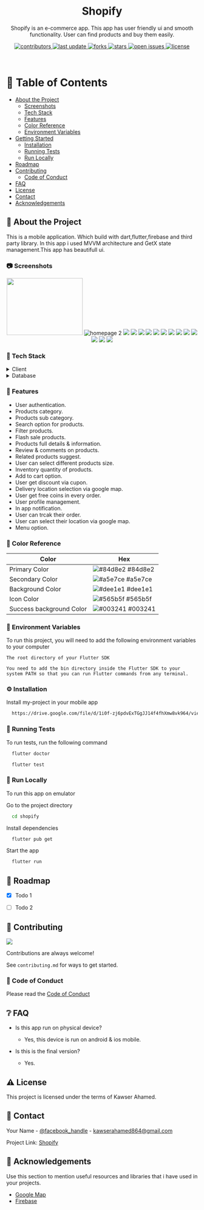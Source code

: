 
<div align="center">
  <h1>Shopify</h1>
  
  <p>
    Shopify is an e-commerce app. This app has user friendly ui and smooth functionality. User can find 
    products and buy them easily.
  </p>
  
  
<!-- Badges -->
<p>
  <a href="https://github.com/Louis3797/awesome-readme-template/graphs/contributors">
    <img src="https://img.shields.io/github/contributors/Louis3797/awesome-readme-template" alt="contributors" />
  </a>
  <a href="">
    <img src="https://img.shields.io/github/last-commit/Louis3797/awesome-readme-template" alt="last update" />
  </a>
  <a href="https://github.com/Louis3797/awesome-readme-template/network/members">
    <img src="https://img.shields.io/github/forks/Louis3797/awesome-readme-template" alt="forks" />
  </a>
  <a href="https://github.com/Louis3797/awesome-readme-template/stargazers">
    <img src="https://img.shields.io/github/stars/Louis3797/awesome-readme-template" alt="stars" />
  </a>
  <a href="https://github.com/Louis3797/awesome-readme-template/issues/">
    <img src="https://img.shields.io/github/issues/Louis3797/awesome-readme-template" alt="open issues" />
  </a>
  <a href="https://github.com/Louis3797/awesome-readme-template/blob/master/LICENSE">
    <img src="https://img.shields.io/github/license/Louis3797/awesome-readme-template.svg" alt="license" />
  </a>
</p>
   
</div>

<br />

<!-- Table of Contents -->
# :notebook_with_decorative_cover: Table of Contents

- [About the Project](#star2-about-the-project)
  * [Screenshots](#camera-screenshots)
  * [Tech Stack](#space_invader-tech-stack)
  * [Features](#dart-features)
  * [Color Reference](#art-color-reference)
  * [Environment Variables](#key-environment-variables)
- [Getting Started](#toolbox-getting-started)
  * [Installation](#gear-installation)
  * [Running Tests](#test_tube-running-tests)
  * [Run Locally](#running-run-locally)
- [Roadmap](#compass-roadmap)
- [Contributing](#wave-contributing)
  * [Code of Conduct](#scroll-code-of-conduct)
- [FAQ](#grey_question-faq)
- [License](#warning-license)
- [Contact](#handshake-contact)
- [Acknowledgements](#gem-acknowledgements)

  

<!-- About the Project -->
## :star2: About the Project
<p>
  This is a mobile application. Which build with dart,flutter,firebase and third party library. In this app i used MVVM 
  architecture and GetX state management.This app has beautifull ui.
</p>

<!-- Screenshots -->
### :camera: Screenshots

<div align="center"> 
  <img src="https://firebasestorage.googleapis.com/v0/b/test-2aece.appspot.com/o/shopify%2FScreenshot_2024-05-29-00-39-57-12_21030d31dc05c1ccf317e5cdef84a3a6.jpg?alt=media&token=10e798c1-0abf-4dc8-abd3-fcd4937ba1d5" style="width: 200px; height: 150px;"/>
  <img src="https://firebasestorage.googleapis.com/v0/b/test-2aece.appspot.com/o/shopify%2FScreenshot_2024-05-29-00-40-07-50_21030d31dc05c1ccf317e5cdef84a3a6.jpg?alt=media&token=d7e1794b-8fa0-4d54-92de-3254b7017278" alt="homepage 2"/>
  <img src="https://firebasestorage.googleapis.com/v0/b/test-2aece.appspot.com/o/shopify%2FScreenshot_2024-05-29-00-40-17-39_21030d31dc05c1ccf317e5cdef84a3a6.jpg?alt=media&token=e66eecd6-f246-4b8f-be7d-db35be70f5e8" />
  <img src="https://firebasestorage.googleapis.com/v0/b/test-2aece.appspot.com/o/shopify%2FScreenshot_2024-05-29-00-40-38-96_21030d31dc05c1ccf317e5cdef84a3a6.jpg?alt=media&token=e35cf95d-6853-4810-b420-8f1ccc91eb17" />
  <img src="https://firebasestorage.googleapis.com/v0/b/test-2aece.appspot.com/o/shopify%2FScreenshot_2024-05-29-00-41-13-38_21030d31dc05c1ccf317e5cdef84a3a6.jpg?alt=media&token=6baefd1f-7b8a-48b6-83ce-ff142d3005c0" />
  <img src="https://firebasestorage.googleapis.com/v0/b/test-2aece.appspot.com/o/shopify%2FScreenshot_2024-05-29-00-41-31-40_21030d31dc05c1ccf317e5cdef84a3a6.jpg?alt=media&token=07b6515a-978a-4be1-bec9-7278df831eb8" />
  <img src="https://firebasestorage.googleapis.com/v0/b/test-2aece.appspot.com/o/shopify%2FScreenshot_2024-05-29-00-41-53-90_21030d31dc05c1ccf317e5cdef84a3a6.jpg?alt=media&token=9b178e08-a72f-4df0-8e02-0c6ee74bbbe9" />
  <img src="https://firebasestorage.googleapis.com/v0/b/test-2aece.appspot.com/o/shopify%2FScreenshot_2024-05-29-00-42-14-28_21030d31dc05c1ccf317e5cdef84a3a6.jpg?alt=media&token=c700b242-1fb3-4270-a1fb-f027f09289ec" />
  <img src="https://firebasestorage.googleapis.com/v0/b/test-2aece.appspot.com/o/shopify%2FScreenshot_2024-05-29-00-42-50-70_21030d31dc05c1ccf317e5cdef84a3a6.jpg?alt=media&token=3301f48d-0fcc-4035-9b91-d2ada552a7bb" />
  <img src="https://firebasestorage.googleapis.com/v0/b/test-2aece.appspot.com/o/shopify%2FScreenshot_2024-05-29-00-43-09-33_21030d31dc05c1ccf317e5cdef84a3a6.jpg?alt=media&token=781d0864-f2dc-444b-8c6a-f760c707eb61" />
  <img src="https://firebasestorage.googleapis.com/v0/b/test-2aece.appspot.com/o/shopify%2FScreenshot_2024-05-29-00-43-16-18_21030d31dc05c1ccf317e5cdef84a3a6.jpg?alt=media&token=ae0ad9d0-2a09-4347-bd3d-af60afc80da2" />
  <img src="https://firebasestorage.googleapis.com/v0/b/test-2aece.appspot.com/o/shopify%2FScreenshot_2024-05-29-00-43-22-19_21030d31dc05c1ccf317e5cdef84a3a6.jpg?alt=media&token=dd98a883-6e7c-4631-aa9a-8f0af52e552b" />
  <img src="https://firebasestorage.googleapis.com/v0/b/test-2aece.appspot.com/o/shopify%2FScreenshot_2024-05-29-00-43-30-05_21030d31dc05c1ccf317e5cdef84a3a6.jpg?alt=media&token=a5f00c80-6fc6-4c40-b65a-d02e593144e3" />
  <img src="https://firebasestorage.googleapis.com/v0/b/test-2aece.appspot.com/o/shopify%2FScreenshot_2024-05-29-00-43-35-24_21030d31dc05c1ccf317e5cdef84a3a6.jpg?alt=media&token=cf8855b1-1537-4ddd-9f7c-699d9980491f" />
  <img src="https://firebasestorage.googleapis.com/v0/b/test-2aece.appspot.com/o/shopify%2FScreenshot_2024-05-29-00-43-42-47_21030d31dc05c1ccf317e5cdef84a3a6.jpg?alt=media&token=00f4a780-6167-4cbd-b462-4854b0628aac" />
</div>


<!-- TechStack -->
### :space_invader: Tech Stack

<details>
  <summary>Client</summary>
  <ul>
    <li><a href="https://dart.dev/">Dart</a></li>
    <li><a href="https://flutter.dev/">Flutter</a></li>
  </ul>
</details>


<details>
<summary>Database</summary>
  <ul>
    <li><a href="https://console.firebase.google.com/">Firebase</a></li>
  </ul>
</details>

<!-- Features -->
### :dart: Features

- User authentication.
- Products category.
- Products sub category.
- Search option for products.
- Filter products.
- Flash sale products.
- Products full details & information.
- Review & comments on products.
- Related products suggest.
- User can select different products size.
- Inventory quantity of products.
- Add to cart option.
- User get discount via cupon.
- Delivery location selection via google map.
- User get free coins in every order.
- User profile management.
- In app notification.
- User can trcak their order.
- User can select their location via google map.
- Menu option.

<!-- Color Reference -->
### :art: Color Reference

| Color             | Hex                                                                |
| ----------------- | ------------------------------------------------------------------ |
| Primary Color | ![#84d8e2](https://via.placeholder.com/10/222831?text=+) #84d8e2 |
| Secondary Color | ![#a5e7ce](https://via.placeholder.com/10/393E46?text=+) #a5e7ce |
| Background Color | ![#dee1e1](https://via.placeholder.com/10/00ADB5?text=+) #dee1e1 |
| Icon Color | ![#565b5f](https://via.placeholder.com/10/00ADB5?text=+) #565b5f |
| Success background Color | ![#003241](https://via.placeholder.com/10/00ADB5?text=+) #003241 |


<!-- Env Variables -->
### :key: Environment Variables

To run this project, you will need to add the following environment variables to your computer

`The root directory of your Flutter SDK`

`You need to add the bin directory inside the Flutter SDK to your system PATH so that you can run Flutter commands from any terminal.`


<!-- Installation -->
### :gear: Installation

Install my-project in your mobile app

```bash
  https://drive.google.com/file/d/1i0f-zj6pdvExTGgJJ14f4fhXmw8vk964/view?usp=drive_link
```
   
<!-- Running Tests -->
### :test_tube: Running Tests

To run tests, run the following command
```bash
  flutter doctor
```
```bash
  flutter test
```

<!-- Run Locally -->
### :running: Run Locally

To run this app on emulator 

Go to the project directory

```bash
  cd shopify
```

Install dependencies

```bash
  flutter pub get
```

Start the app

```bash
  flutter run
```
<!-- Roadmap -->
## :compass: Roadmap

* [x] Todo 1
* [ ] Todo 2


<!-- Contributing -->
## :wave: Contributing

<a href="https://github.com/Louis3797/awesome-readme-template/graphs/contributors">
  <img src="https://contrib.rocks/image?repo=Louis3797/awesome-readme-template" />
</a>


Contributions are always welcome!

See `contributing.md` for ways to get started.


<!-- Code of Conduct -->
### :scroll: Code of Conduct

Please read the [Code of Conduct](https://github.com/Louis3797/awesome-readme-template/blob/master/CODE_OF_CONDUCT.md)

<!-- FAQ -->
## :grey_question: FAQ

- Is this app run on physical device?

  + Yes, this device is run on android & ios mobile.

- Is this is the final version?

  + Yes.


<!-- License -->
## :warning: License

This project is licensed under the terms of Kawser Ahamed.


<!-- Contact -->
## :handshake: Contact

Your Name - [@facebook_handle](https://www.facebook.com/kawser.ahamed.farabi/) - kawserahamed864@gmail.com

Project Link: [Shopify](https://github.com/Kawser-Ahamed/Shopify)


<!-- Acknowledgments -->
## :gem: Acknowledgements

Use this section to mention useful resources and libraries that i have used in your projects.

 - [Google Map](https://console.cloud.google.com/apis/library/maps-android-backend.googleapis.com?project=wemet-72365)
 - [Firebase](https://console.firebase.google.com/)
